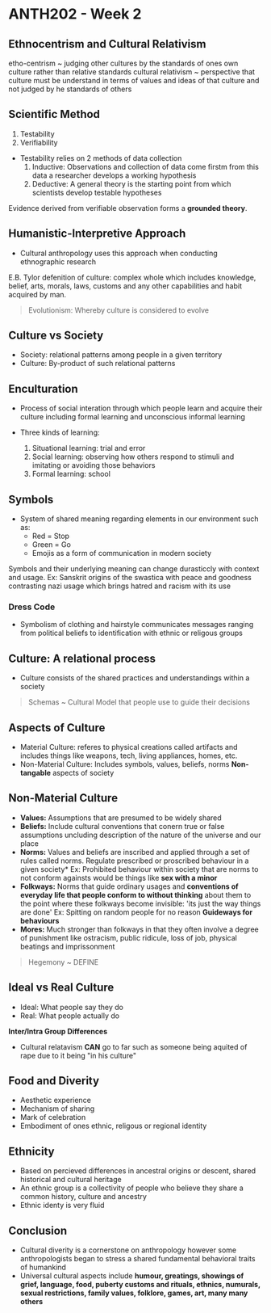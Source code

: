 # ANTH202 - Week 2

## Ethnocentrism and Cultural Relativism
etho-centrism ~ judging other cultures by the standards of ones own culture rather than relative standards
cultural relativism ~ perspective that culture must be understand in terms of values and ideas of that culture and not judged by he standards of others

## Scientific Method
1. Testability
2. Verifiability
  * Testability relies on 2 methods of data collection
    1. Inductive: Observations and collection of data come firstm from this data a researcher develops a working hypothesis
    2. Deductive: A general theory is the starting point from which scientists develop testable hypotheses

Evidence derived from verifiable observation forms a **grounded theory**.

## Humanistic-Interpretive Approach
* Cultural anthropology uses this approach when conducting ethnographic research

E.B. Tylor defenition of culture: complex whole which includes knowledge, belief, arts, morals, laws, customs and any other capabilities and habit acquired by man.

> Evolutionism: Whereby culture is considered to evolve

## Culture vs Society
* Society: relational patterns among people in a given territory
* Culture: By-product of such relational patterns

## Enculturation
* Process of social interation through which people learn and acquire their culture including formal learning and unconscious informal learning

* Three kinds of learning:
	1. Situational learning: trial and error
	2. Social learning: observing how others respond to stimuli and imitating or avoiding those behaviors
	3. Formal learning: school

## Symbols
* System of shared meaning regarding elements in our environment such as:
  * Red = Stop
  * Green = Go
  * Emojis as a form of communication in modern society

Symbols and their underlying meaning can change durasticcly with context and usage. Ex: Sanskrit origins of the swastica with peace and goodness contrasting nazi usage which brings hatred and racism with its use

### Dress Code
* Symbolism of clothing and hairstyle communicates messages ranging from political beliefs to identification with ethnic or religous groups

## Culture: A relational process
* Culture consists of the shared practices and understandings within a society

> Schemas ~ Cultural Model that people use to guide their decisions

## Aspects of Culture
* Material Culture: referes to physical creations called artifacts and includes things like weapons, tech, living appliances, homes, etc.
* Non-Material Culture: Includes symbols, values, beliefs, norms **Non-tangable** aspects of society

## Non-Material Culture
* **Values:** Assumptions that are presumed to be widely shared
* **Beliefs:** Include cultural conventions that conern true or false assumptions uncluding description of the nature of the universe and our place
* **Norms:** Values and beliefs are inscribed and applied through a set of rules called norms. Regulate prescribed or proscribed behaviour in a given society*
  Ex: Prohibited behaviour within society that are norms to not conform againsts would be things like **sex with a minor**
* **Folkways:** Norms that guide ordinary usages and **conventions of everyday life that people conform to without thinking** about them to the point where these folkways become invisible: 'its just the way things are done' Ex: Spitting on random people for no reason **Guideways for behaviours**
* **Mores:** Much stronger than folkways in that they often involve a degree of punishment like ostracism, public ridicule, loss of job, physical beatings and imprissonment

> Hegemony ~ DEFINE

## Ideal vs Real Culture
* Ideal: What people say they do
* Real: What people actually do

**Inter/Intra Group Differences**

* Cultural relatavism **CAN** go to far such as someone being aquited of rape due to it being "in his culture"

## Food and Diverity
* Aesthetic experience
* Mechanism of sharing
* Mark of celebration
* Embodiment of ones ethnic, religous or regional identity

## Ethnicity
* Based on percieved differences in ancestral origins or descent, shared historical and cultural heritage
* An ethnic group is a collectivity of people who believe they share a common history, culture and ancestry
* Ethnic identy is very fluid

## Conclusion
* Cultural diverity is a cornerstone on anthropology however some anthropologists began to stress a shared fundamental behavioral traits of humankind
* Universal cultural aspects include **humour, greatings, showings of grief, language, food, puberty customs and rituals, ethnics, numurals, sexual restrictions, family values, folklore, games, art, many many others**